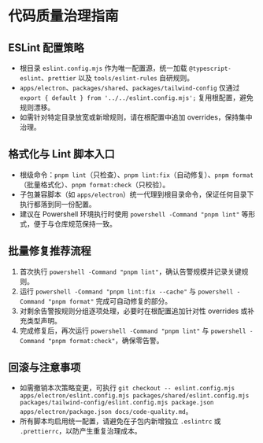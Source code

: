 # 代码质量治理指南

## ESLint 配置策略
- 根目录 `eslint.config.mjs` 作为唯一配置源，统一加载 `@typescript-eslint`、`prettier` 以及 `tools/eslint-rules` 自研规则。
- `apps/electron`、`packages/shared`、`packages/tailwind-config` 仅通过 `export { default } from '../../eslint.config.mjs';` 复用根配置，避免规则漂移。
- 如需针对特定目录放宽或新增规则，请在根配置中追加 overrides，保持集中治理。

## 格式化与 Lint 脚本入口
- 根级命令：`pnpm lint`（只检查）、`pnpm lint:fix`（自动修复）、`pnpm format`（批量格式化）、`pnpm format:check`（只校验）。
- 子包兼容脚本（如 `apps/electron`）统一代理到根目录命令，保证任何目录下执行都落到同一份配置。
- 建议在 Powershell 环境执行时使用 `powershell -Command "pnpm lint"` 等形式，便于与仓库规范保持一致。

## 批量修复推荐流程
1. 首次执行 `powershell -Command "pnpm lint"`，确认告警规模并记录关键规则。
2. 运行 `powershell -Command "pnpm lint:fix --cache"` 与 `powershell -Command "pnpm format"` 完成可自动修复的部分。
3. 对剩余告警按规则分组逐项处理，必要时在根配置追加针对性 overrides 或补充类型声明。
4. 完成修复后，再次运行 `powershell -Command "pnpm lint"` 与 `powershell -Command "pnpm format:check"`，确保零告警。

## 回滚与注意事项
- 如需撤销本次策略变更，可执行 `git checkout -- eslint.config.mjs apps/electron/eslint.config.mjs packages/shared/eslint.config.mjs packages/tailwind-config/eslint.config.mjs package.json apps/electron/package.json docs/code-quality.md`。
- 所有脚本均启用统一配置，请避免在子包内新增独立 `.eslintrc` 或 `.prettierrc`，以防产生重复治理成本。
